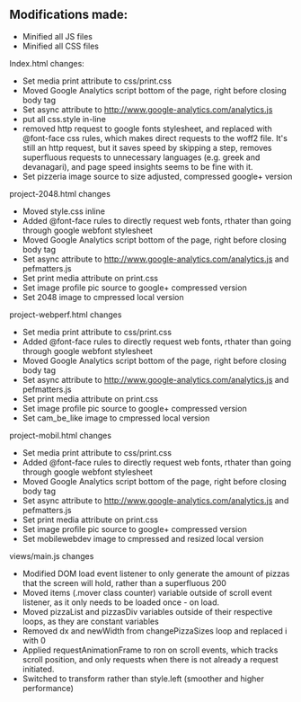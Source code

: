 Modifications made:
----


- Minified all JS files
- Minified all CSS files

Index.html changes:

- Set media print attribute to css/print.css
- Moved Google Analytics script bottom of the page, right before closing body tag
- Set async attribute to http://www.google-analytics.com/analytics.js
- put all css.style in-line
- removed http request to google fonts stylesheet, and replaced with @font-face css rules, which makes direct requests to the woff2 file. It's still an http request, but it saves speed by skipping a step, removes superfluous requests to unnecessary languages (e.g. greek and devanagari),  and page speed insights seems to be fine with it.
- Set pizzeria image source to size adjusted, compressed google+ version

project-2048.html changes

- Moved style.css inline
- Added @font-face rules to directly request web fonts, rthater than going through google webfont stylesheet
- Moved Google Analytics script bottom of the page, right before closing body tag
- Set async attribute to http://www.google-analytics.com/analytics.js and pefmatters.js
- Set print media attribute on print.css
- Set image profile pic source to google+ compressed version
- Set 2048 image to cmpressed local version

project-webperf.html changes

- Set media print attribute to css/print.css
- Added @font-face rules to directly request web fonts, rthater than going through google webfont stylesheet
- Moved Google Analytics script bottom of the page, right before closing body tag
- Set async attribute to http://www.google-analytics.com/analytics.js and pefmatters.js
- Set print media attribute on print.css
- Set image profile pic source to google+ compressed version
- Set cam_be_like image to cmpressed local version

project-mobil.html changes

- Set media print attribute to css/print.css
- Added @font-face rules to directly request web fonts, rthater than going through google webfont stylesheet
- Moved Google Analytics script bottom of the page, right before closing body tag
- Set async attribute to http://www.google-analytics.com/analytics.js and pefmatters.js
- Set print media attribute on print.css
- Set image profile pic source to google+ compressed version
- Set mobilewebdev image to cmpressed and resized local version

views/main.js changes

- Modified DOM load event listener to only generate the amount of pizzas that the screen will hold, rather than a superfluous 200
- Moved items (.mover class counter) variable outside of scroll event listener, as it only needs to be loaded once - on load.
- Moved pizzaList and pizzasDiv variables outside of their respective loops, as they are constant variables
- Removed dx and newWidth from changePizzaSizes loop and replaced i with 0
- Applied requestAnimationFrame to ron on scroll events, which tracks scroll position, and only requests when there is not already a request initiated.
- Switched to transform rather than style.left (smoother and higher performance)